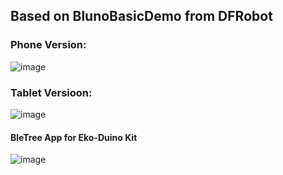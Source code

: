 ## Based on BlunoBasicDemo from DFRobot

### Phone Version:
![image](https://user-images.githubusercontent.com/48093199/187070643-649baa38-985c-44ea-8c1f-013c9852e5c6.png)

### Tablet Versioon:
![image](https://user-images.githubusercontent.com/48093199/187070648-9f498885-138a-4054-8b38-fffae34920f4.png)


#### BleTree App for Eko-Duino Kit
![image](https://user-images.githubusercontent.com/48093199/189750278-b7e434b9-2611-467c-b72b-99f51c7360a5.png)

